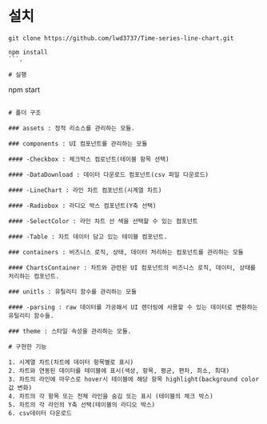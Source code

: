 # 설치

```
git clone https://github.com/lwd3737/Time-series-line-chart.git
```

```
npm install
```. 

# 실행

```
npm start
```. 

# 폴더 구조

### assets : 정적 리소스를 관리하는 모듈. 

### components : UI 컴포넌트를 관리하는 모듈

#### -Checkbox : 체크박스 컴로넌트(테이블 항목 선택)

#### -DataDownload : 데이터 다운로드 컴포넌트(csv 파일 다운로드)

#### -LineChart : 라인 차트 컴포넌트(시계열 차트)

#### -Radiobox : 라디오 박스 컴포넌트(Y축 선택)

#### -SelectColor : 라인 차트 선 색을 선택할 수 있는 컴포넌트

#### -Table : 차트 데이터 담고 있는 테이블 컴포넌트. 

### containers : 비즈니스 로직, 상태, 데이터 처리하는 컴포넌트를 관리하는 모듈

#### ChartsContainer : 차트와 관련된 UI 컴포넌트의 비즈니스 로직, 데이터, 상태를 처리하는 컴포넌트. 

### unitls : 유틸리티 함수를 관리하는 모듈

#### -parsing : raw 데이터를 가공해서 UI 렌더링에 사용할 수 있는 데이터로 변환하는 유틸리티 함수들. 

### theme : 스타일 속성을 관리하는 모듈. 

# 구현한 기능

1. 시계열 차트(차트에 데이터 항목별로 표시)
2. 차트와 연동된 데이터를 테이블에 표시(색상, 항목, 평균, 편차, 최소, 최대)
3. 차트의 라인에 마우스로 hover시 테이블에 해당 항목 highlight(background color값 변화)
4. 차트의 각 항목 또는 전체 라인을 숨김 또는 표시 (테이블의 체크 박스)
5. 차트의 각 라인의 Y축 선택(테이블의 라디오 박스)
6. csv데이터 다운로드
